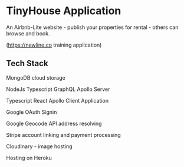 # TinyHouse Application

An Airbnb-Lite website - publish your properties for rental - others can browse and book.

(https://newline.co training application)

## Tech Stack

MongoDB cloud storage

NodeJs Typescript GraphQL Apollo Server

Typescript React Apollo Client Application

Google OAuth Signin

Google Geocode API address resolving

Stripe account linking and payment processing

Cloudinary - image hosting

Hosting on Heroku
